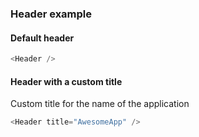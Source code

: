 ### Header example

#### Default header

```js
<Header />
```

#### Header with a custom title

Custom title for the name of the application

```js
<Header title="AwesomeApp" />
```
